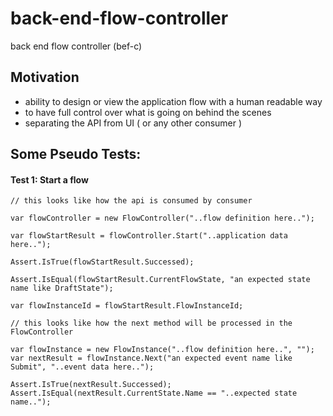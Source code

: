 # back-end-flow-controller
back end flow controller (bef-c)

## Motivation
- ability to design or view the application flow with a human readable way
- to have full control over what is going on behind the scenes
- separating the API from UI ( or any other consumer )


## Some Pseudo Tests:

#### Test 1: Start a flow
```
// this looks like how the api is consumed by consumer

var flowController = new FlowController("..flow definition here..");

var flowStartResult = flowController.Start("..application data here..");

Assert.IsTrue(flowStartResult.Successed);

Assert.IsEqual(flowStartResult.CurrentFlowState, "an expected state name like DraftState");

var flowInstanceId = flowStartResult.FlowInstanceId;

```

```
// this looks like how the next method will be processed in the FlowController

var flowInstance = new FlowInstance("..flow definition here..", "");
var nextResult = flowInstance.Next("an expected event name like Submit", "..event data here..");

Assert.IsTrue(nextResult.Successed);
Assert.IsEqual(nextResult.CurrentState.Name == "..expected state name..");

```
